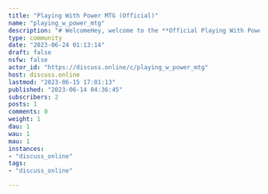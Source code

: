 ```yaml
---
title: "Playing With Power MTG (Official)" 
name: "playing_w_power_mtg"
description: "# WelcomeHey, welcome to the **Official Playing With Power MTG Lemmy community!** Glad to have you here! # RulesRule 0: The Goose ruleThis rule encompasses all other areas deemed inappropriate for an MTG server, but aren't explicitly defined here.  A rule may sometimes be hard to define, but you know the infraction when you see it.  If it honks like a goose...- No hate, spite, racism, sexism, bullying, discrimination, personal attacks, elitism, threats, or disrespect.- No political, religious, or sexual subjects. - No NSFW content.- No buying, selling, or trading. - No self promotion without prior approval. No spamming. - No inappropriate or offensive names, nicknames, or profile pictures. - No publishing personal information of yourself or other members. (Nicknames are okay)- Moderators reserve the right to change delete, disconnect, mute, deafen, move, kick, and ban any user at any time for reasons deemed appropriate.- No attempts to exploit ambiguity or loopholes in these rules. - Users demonstrating conduct unbecoming in other servers can be subject to removal from this server.# Links* [Linktree](https://linktr.ee/PWPMTG)* [Merchandise](https://playingwithpowermtg.com/)* [YouTube](https://www.youtube.com/@PlayingWithPowerMTG)* [Twitch](https://www.twitch.tv/playingwithpowermtg)* [Patreon](https://www.patreon.com/PlayingWithPowerMTG)* [Twitter](https://twitter.com/Pwpmtg)* [TikTok](https://www.tiktok.com/@playingwithpowermtg)* [FaceBook](https://www.facebook.com/playingwithpowermtg)"
type: community
date: "2023-06-24 01:13:14"
draft: false
nsfw: false
actor_id: "https://discuss.online/c/playing_w_power_mtg"
host: discuss.online
lastmod: "2023-06-15 17:01:13"
published: "2023-06-14 04:36:45"
subscribers: 2
posts: 1
comments: 0
weight: 1
dau: 1
wau: 1
mau: 1
instances:
- "discuss_online"
tags: 
- "discuss_online"

---
```

